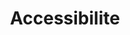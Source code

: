 ---
title: Accessibilite
longTitle: 'Accessibilité'
tags:
- gccommon
french:
- "[[Accessibility]]"
---